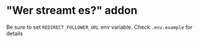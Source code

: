 # "Wer streamt es?" addon

Be sure to set `REDIRECT_FOLLOWER_URL` env variable. Check `.env.example` for details
